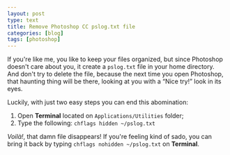 ```yaml
---
layout: post
type: text
title: Remove Photoshop CC pslog.txt file
categories: [blog]
tags: [photoshop]
---
```


If you're like me, you like to keep your files organized, but since Photoshop doesn't care about you, it create a `pslog.txt` file in your home directory. And don't try to delete the file, because the next time you open Photoshop, that haunting thing will be there, looking at you with a “Nice try!” look in its eyes.

Luckily, with just two easy steps you can end this abomination:

1. Open **Terminal** located on `Applications/Utilities` folder;
2. Type the following: `chflags hidden ~/pslog.txt`

<em lang="fr">Voilà!</em>, that damn file disappears! If you're feeling kind of sado, you can bring it back by typing `chflags nohidden ~/pslog.txt` on **Terminal**.